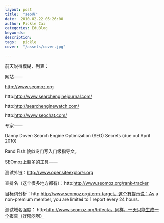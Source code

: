 ```yaml
---
layout: post  
title:  "seo库"
date:  2010-02-22 05:26:00
author: Pickle Cai  
categories: EduBlog  
keywords: 
description:   
tags:	pickle   
cover:  "/assets/cover.jpg"  

---
```


前天说得模糊，列表：



网站——





http://www.seomoz.org



http:http://www.searchenginejournal.com/



http:http://searchenginewatch.com/



http:http://www.seochat.com/



专家——





Danny Dover: Search Engine Optimization (SEO) Secrets (due out April 2010)



Rand Fish:貌似专门写入门级指导文。



SEOmoz上超多的工具——





测试外链：http://www.opensiteexplorer.org



查排名（这个很多地方都有）：http:http://www.seomoz.org/rank-tracker



目标词分析：http:http://www.seomoz.org/term-target。这个有提示说：As a non-premium member, you are limited to 1 report every 24 hours.



测试域名强度： http:http://www.seomoz.org/trifecta。同样，一天只能生成一个报告（好郁闷啊）



 



		    
